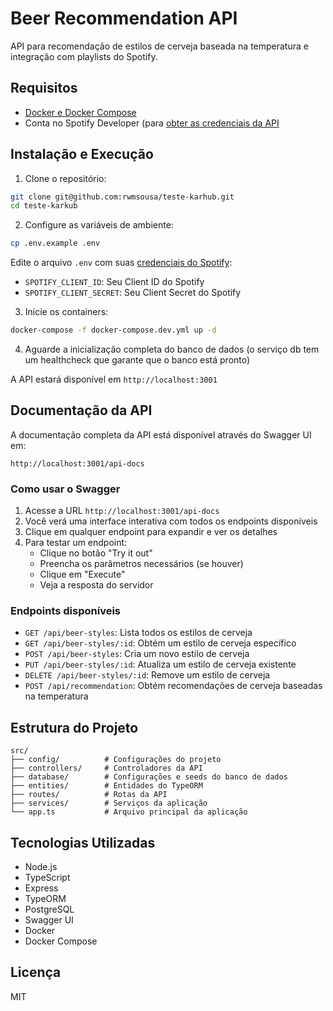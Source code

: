 # Beer Recommendation API

API para recomendação de estilos de cerveja baseada na temperatura e integração com playlists do Spotify.

## Requisitos

- [Docker e Docker Compose](https://docs.docker.com/get-started/get-docker/)
- Conta no Spotify Developer (para [obter as credenciais da API](https://developer.spotify.com/documentation/web-api/tutorials/getting-started#create-an-app)

## Instalação e Execução

1. Clone o repositório:
```bash
git clone git@github.com:rwmsousa/teste-karhub.git
cd teste-karkub
```

2. Configure as variáveis de ambiente:
```bash
cp .env.example .env
```
Edite o arquivo `.env` com suas [credenciais do Spotify](https://developer.spotify.com/documentation/web-api/tutorials/getting-started#create-an-app):
- `SPOTIFY_CLIENT_ID`: Seu Client ID do Spotify
- `SPOTIFY_CLIENT_SECRET`: Seu Client Secret do Spotify

3. Inicie os containers:
```bash
docker-compose -f docker-compose.dev.yml up -d
```

4. Aguarde a inicialização completa do banco de dados (o serviço db tem um healthcheck que garante que o banco está pronto)

A API estará disponível em `http://localhost:3001`

## Documentação da API

A documentação completa da API está disponível através do Swagger UI em:

```
http://localhost:3001/api-docs
```

### Como usar o Swagger

1. Acesse a URL `http://localhost:3001/api-docs`
2. Você verá uma interface interativa com todos os endpoints disponíveis
3. Clique em qualquer endpoint para expandir e ver os detalhes
4. Para testar um endpoint:
   - Clique no botão "Try it out"
   - Preencha os parâmetros necessários (se houver)
   - Clique em "Execute"
   - Veja a resposta do servidor

### Endpoints disponíveis

- `GET /api/beer-styles`: Lista todos os estilos de cerveja
- `GET /api/beer-styles/:id`: Obtém um estilo de cerveja específico
- `POST /api/beer-styles`: Cria um novo estilo de cerveja
- `PUT /api/beer-styles/:id`: Atualiza um estilo de cerveja existente
- `DELETE /api/beer-styles/:id`: Remove um estilo de cerveja
- `POST /api/recommendation`: Obtém recomendações de cerveja baseadas na temperatura

## Estrutura do Projeto

```
src/
├── config/          # Configurações do projeto
├── controllers/     # Controladores da API
├── database/        # Configurações e seeds do banco de dados
├── entities/        # Entidades do TypeORM
├── routes/          # Rotas da API
├── services/        # Serviços da aplicação
└── app.ts           # Arquivo principal da aplicação
```

## Tecnologias Utilizadas

- Node.js
- TypeScript
- Express
- TypeORM
- PostgreSQL
- Swagger UI
- Docker
- Docker Compose

## Licença

MIT 